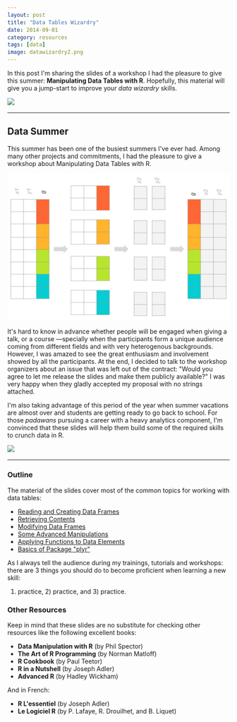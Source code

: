 ```yaml
---
layout: post
title: "Data Tables Wizardry"
date: 2014-09-01
category: resources
tags: [data]
image: datawizardry2.png
---
```


In this post I'm sharing the slides of a workshop I had the pleasure to give this summer: 
**Manipulating Data Tables with R**. Hopefully, this material will give you a jump-start
to improve your *data wizardry* skills.

<!--more-->

<img src="{{ site.baseurl }}/images/blog/datawizardry1.png" />

<hr/>


## Data Summer

This summer has been one of the busiest summers I've ever had. Among many other projects 
and commitments, I had the pleasure to give a workshop about Manipulating Data Tables with R.

![](/images/blog/datawizardry2.png)


It's hard to know in advance whether people will be engaged when giving a talk, or a course 
&mdash;specially when the participants form a unique audience coming from different 
fields and with very heterogenous backgrounds. However, I was amazed to see the great 
enthusiasm and involvement showed by all the participants. At the end, I decided 
to talk to the workshop organizers about an issue that was left out of the contract: 
"Would you agree to let me release the slides and make them publicly available?"
I was very happy when they gladly accepted my proposal with no strings attached.

I'm also taking advantage of this period of the year when summer vacations are 
almost over and students are getting ready to go back to school. For those *padawans* 
pursuing a career with a heavy analytics component, I'm convinced that these slides 
will help them build some of the required skills to crunch data in R.

<img src="{{ site.baseurl }}/images/blog/datawizardry3.png" />


<hr/>

### Outline

The material of the slides cover most of the common topics for working with data tables:

<ul>
	<li><a href="https://docs.google.com/presentation/d/1frT_uB2vAmTdX2-daq2LVCTYRG1iAb2Qj02LvM7UPUY/pub?start=false&loop=false&delayms=3000" target="_blank">Reading and Creating Data Frames</a></li>
	<li><a href="https://docs.google.com/presentation/d/1BKaF9JFat_-gZ7zZWIf0zr7mQhW3_MA29uFW44la6b8/pub?start=false&loop=false&delayms=3000" target="_blank">Retrieving Contents</a></li>
	<li><a href="https://docs.google.com/presentation/d/1HmHV1QYbVOtxGfCeSWgJQdSpnrKGOqVAqxrTSX1OVmo/pub?start=false&loop=false&delayms=3000" target="_blank">Modifying Data Frames</a></li>
	<li><a href="https://docs.google.com/presentation/d/1jWDk_9VEb9pz9jCjhLI_il-VDQQUSgBnZyewyZiuKKI/pub?start=false&loop=false&delayms=3000" target="_blank">Some Advanced Manipulations</a></li>
	<li><a href="https://docs.google.com/presentation/d/1Jp4QgnL4cncMB-f4k-4tMMR2gkdmwkCYpeZx3gUMdeY/pub?start=false&loop=false&delayms=3000" target="_blank">Applying Functions to Data Elements</a></li>
	<li><a href="https://docs.google.com/presentation/d/122Mlw3o_xgAUQXrO4o-IzmQy8hG77AQ0oaxJj7DYwfc/pub?start=false&loop=false&delayms=3000" target="_blank">Basics of Package "plyr"</a></li>
</ul>

As I always tell the audience during my trainings, tutorials and workshops:
there are 3 things you should do to become proficient when learning a new skill: 
1) practice, 2) practice, and 3) practice. 


### Other Resources

Keep in mind that these slides are no substitute for checking other resources 
like the following excellent books:

- **Data Manipulation with R** (by Phil Spector)
- **The Art of R Programming** (by Norman Matloff)
- **R Cookbook** (by Paul Teetor)
- **R in a Nutshell** (by Joseph Adler)
- **Advanced R** (by Hadley Wickham)

And in French:

- **R L'essentiel** (by Joseph Adler)
- **Le Logiciel R** (by P. Lafaye, R. Drouilhet, and B. Liquet)

